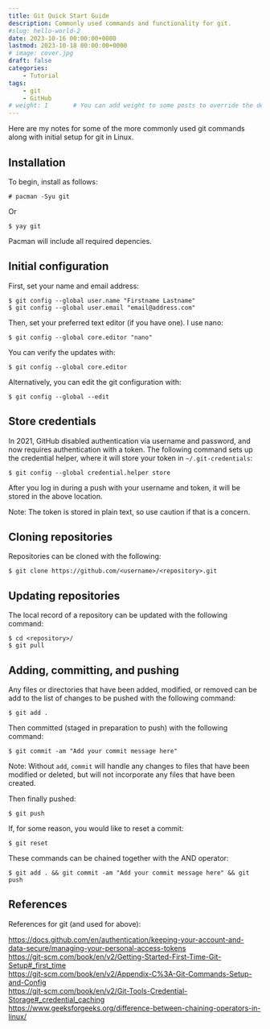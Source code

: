 ```yaml
---
title: Git Quick Start Guide
description: Commonly used commands and functionality for git.
#slug: hello-world-2
date: 2023-10-16 00:00:00+0000
lastmod: 2023-10-18 00:00:00+0000
# image: cover.jpg
draft: false
categories:
    - Tutorial
tags:
    - git
    - GitHub
# weight: 1       # You can add weight to some posts to override the default sorting (date descending)
---
```


Here are my notes for some of the more commonly used git commands along with initial setup for git in Linux.

## Installation 

To begin, install as follows:

    # pacman -Syu git

Or

    $ yay git

Pacman will include all required depencies.

## Initial configuration

First, set your name and email address:

    $ git config --global user.name "Firstname Lastname"
    $ git config --global user.email "email@address.com"

Then, set your preferred text editor (if you have one). I use nano:

    $ git config --global core.editor "nano"

You can verify the updates with:

    $ git config --global core.editor

Alternatively, you can edit the git configuration with:

    $ git config --global --edit

## Store credentials

In 2021, GitHub disabled authentication via username and password, and now requires authentication with a token. The following command sets up the credential helper, where it will store your token in `~/.git-credentials`:

    $ git config --global credential.helper store

After you log in during a push with your username and token, it will be stored in the above location.

Note: The token is stored in plain text, so use caution if that is a concern.

## Cloning repositories

Repositories can be cloned with the following:

    $ git clone https://github.com/<username>/<repository>.git

## Updating repositories

The local record of a repository can be updated with the following command:

    $ cd <repository>/
    $ git pull

## Adding, committing, and pushing

Any files or directories that have been added, modified, or removed can be add to the list of changes to be pushed with the following command:

    $ git add .

Then committed (staged in preparation to push) with the following command:

    $ git commit -am "Add your commit message here"

Note: Without `add`, `commit` will handle any changes to files that have been modified or deleted, but will not incorporate any files that have been created.

Then finally pushed:

    $ git push

If, for some reason, you would like to reset a commit:

    $ git reset

These commands can be chained together with the AND operator:

    $ git add . && git commit -am "Add your commit message here" && git push

## References

References for git (and used for above):

https://docs.github.com/en/authentication/keeping-your-account-and-data-secure/managing-your-personal-access-tokens</br>
https://git-scm.com/book/en/v2/Getting-Started-First-Time-Git-Setup#_first_time</br>
https://git-scm.com/book/en/v2/Appendix-C%3A-Git-Commands-Setup-and-Config</br>
https://git-scm.com/book/en/v2/Git-Tools-Credential-Storage#_credential_caching</br>
https://www.geeksforgeeks.org/difference-between-chaining-operators-in-linux/
